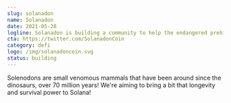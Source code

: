 ```yaml
---
slug: solanadon
name: Solanadon
date: 2021-05-28
logline: Solanadon is building a community to help the endangered prehistoric mammal, solenodons!
cta: https://twitter.com/SolanadonCoin
category: defi
logo: /img/solanadoncoin.svg
status: building
---
```


Solenodons are small venomous mammals that have been around since the dinosaurs, over 70 million years! We're aiming to bring a bit that longevity and survival power to Solana!
